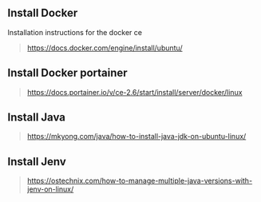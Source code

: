 ## Install Docker
Installation instructions for the docker ce
> https://docs.docker.com/engine/install/ubuntu/

## Install Docker portainer
> https://docs.portainer.io/v/ce-2.6/start/install/server/docker/linux

## Install Java
> https://mkyong.com/java/how-to-install-java-jdk-on-ubuntu-linux/

## Install Jenv
> https://ostechnix.com/how-to-manage-multiple-java-versions-with-jenv-on-linux/